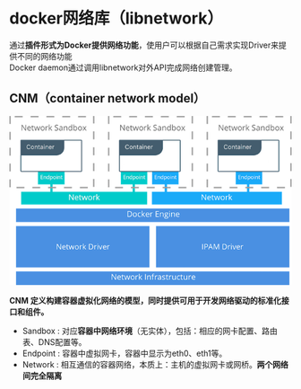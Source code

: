 # docker网络库（libnetwork）

通过**插件形式为Docker提供网络功能**，使用户可以根据自己需求实现Driver来提供不同的网络功能<br>
Docker daemon通过调用libnetwork对外API完成网络创建管理。

CNM（container network model）
-----------------------
![CNM](../../images/cnm.png)

**CNM 定义构建容器虚拟化网络的模型，同时提供可用于开发网络驱动的标准化接口和组件。**
* Sandbox : 对应**容器中网络环境**（无实体），包括：相应的网卡配置、路由表、DNS配置等。
* Endpoint : 容器中虚拟网卡，容器中显示为eth0、eth1等。
* Network : 相互通信的容器网络，本质上：主机的虚拟网卡或网桥。**两个网络间完全隔离**
